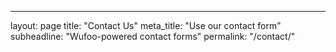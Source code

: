 ---
layout: page
title: "Contact Us"
meta_title: "Use our contact form"
subheadline: "Wufoo-powered contact forms"
permalink: "/contact/"
<a href="http://carahalford.wufoo.com/forms/z18tml1d08s53ax/">
